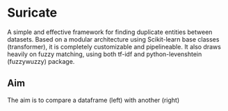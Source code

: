 # Suricate
A simple and effective framework for finding duplicate entities between datasets.
Based on a modular architecture using Scikit-learn base classes (transformer), it is completely customizable and pipelineable.
It also draws heavily on fuzzy matching, using both tf-idf and python-levenshtein (fuzzywuzzy) package.

## Aim
The aim is to compare a dataframe (left) with another (right)
